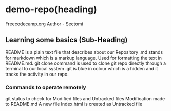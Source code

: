 # demo-repo(heading)
Freecodecamp.org
Author - Sectomi 

## Learning some basics (Sub-Heading)
README is a plain text file that describes about our Repository
.md stands for markdown which is a markup language. Used for formatting the text in README.md.
git clone command is used to clone git repo directly through a terminal to our local system
.git is blue in colour which is a hidden and it tracks the activity in our repo.

### Commands to operate remotely
git status to check for Modified files and Untracked files
Modification made to README.md
A new file Index.html is created as Untracked file
